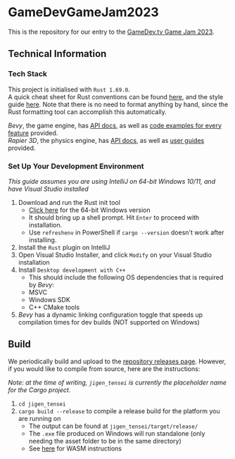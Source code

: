# GameDevGameJam2023
This is the repository for our entry to the [GameDev.tv Game Jam 2023](https://itch.io/jam/gamedevtv-jam-2023).

## Technical Information
### Tech Stack
This project is initialised with `Rust 1.69.0`.  
A quick cheat sheet for Rust conventions can be found [here](https://rustc-dev-guide.rust-lang.org/conventions.html), and the style guide [here](https://rust-lang.github.io/api-guidelines/).
Note that there is no need to format anything by hand, since the Rust formatting tool can accomplish this automatically.

*Bevy*, the game engine, has [API docs](https://docs.rs/bevy/latest/bevy/), as well as [code examples for every feature](https://github.com/bevyengine/bevy/tree/latest/examples#examples) provided.    
*Rapier 3D*, the physics engine, has [API docs](https://docs.rs/bevy_rapier3d/latest/bevy_rapier3d/), as well as [user guides](https://rapier.rs/docs/user_guides/bevy_plugin/getting_started_bevy/) provided.

### Set Up Your Development Environment
*This guide assumes you are using IntelliJ on 64-bit Windows 10/11, and have Visual Studio installed*
1. Download and run the Rust init tool
    - [Click here](https://static.rust-lang.org/rustup/dist/x86_64-pc-windows-msvc/rustup-init.exe) for the 64-bit Windows version
    - It should bring up a shell prompt. Hit `Enter` to proceed with installation.
    - Use `refreshenv` in PowerShell if `cargo --version` doesn't work after installing.
2. Install the `Rust` plugin on IntelliJ
3. Open Visual Studio Installer, and click `Modify` on your Visual Studio installation
4. Install `Desktop development with C++`
    - This should include the following OS dependencies that is required by *Bevy*:
    - MSVC
    - Windows SDK
    - C++ CMake tools
5. *Bevy* has a dynamic linking configuration toggle that speeds up compilation times for dev builds (NOT supported on Windows)

## Build
We periodically build and upload to the [repository releases page](https://github.com/Bratah123/GameDevGameJam2023/releases).
However, if you would like to compile from source, here are the instructions:

*Note: at the time of writing, `jigen_tensei` is currently the placeholder name for the Cargo project.*
1. `cd jigen_tensei`
2. `cargo build --release` to compile a release build for the platform you are running on
   - The output can be found at `jigen_tensei/target/release/`
   - The `.exe` file produced on Windows will run standalone (only needing the asset folder to be in the same directory)
   - See [here](https://bevy-cheatbook.github.io/platforms/wasm.html) for WASM instructions
